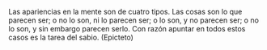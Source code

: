 Las apariencias en la mente son de cuatro tipos. Las cosas son lo que parecen ser; o no lo son, ni lo parecen ser; o lo son, y no parecen ser; o no lo son, y sin embargo parecen serlo. Con razón apuntar en todos estos casos es la tarea del sabio. (Epicteto)
